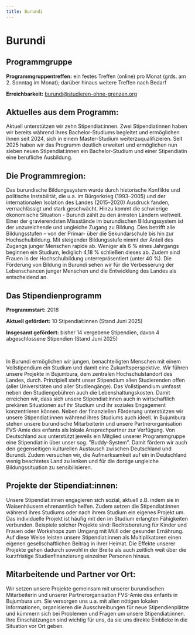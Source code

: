 ```yaml
---
title: Burundi
---
```


# Burundi

## Programmgruppe

**Programmgruppentreffen:** ein festes Treffen (online) pro Monat (grds. am 2. Sonntag im Monat); darüber hinaus weitere Treffen nach Bedarf

**Erreichbarkeit:** burundi@studieren-ohne-grenzen.org

## Aktuelles aus dem Programm:
Aktuell unterstützen wir zehn Stipendiat:innen. Zwei Stipendiatinnen haben wir bereits während ihres Bachelor-Studiums begleitet und ermöglichen ihnen seit 2024, sich in einem Master-Studium weiterzuqualifizieren. Seit 2025 haben wir das Programm deutlich erweitert und ermöglichen nun sieben neuen Stipendiat:innen ein Bachelor-Studium und einer Stipendiatin eine berufliche Ausbildung.

## Die Programmregion:
Das burundische Bildungssystem wurde durch historische Konflikte und politische Instabilität, die u.a. im Bürgerkrieg (1993–2005) und der internationalen Isolation des Landes (2015–2020) Ausdruck fanden, vernachlässigt und stark geschwächt. Hinzu kommt die schwierige ökonomische Situation - Burundi zählt zu den ärmsten Ländern weltweit.
Einer der gravierendsten Missstände im burundischen Bildungssystem ist der unzureichende und ungleiche Zugang zu Bildung. Dies betrifft alle Bildungsstufen – von der Primar- über die Sekundarschule bis hin zur Hochschulbildung. Mit steigender Bildungsstufe nimmt der Anteil des Zugangs junger Menschen rapide ab. Weniger als 6 % eines Jahrgangs beginnen ein Studium, lediglich 4,18 % schließen dieses ab. Zudem sind Frauen in der Hochschulbildung unterrepräsentiert (unter 40 %). Die Förderung von Bildung in Burundi sehen wir für die Verbesserung der Lebenschancen junger Menschen und die Entwicklung des Landes als entscheidend an.

## Das Stipendienprogramm

**Programmstart:** 2018

**Aktuell gefördert:** 10 Stipendiat:innen (Stand Juni 2025)

**Insgesamt gefördert:** bisher 14 vergebene Stipendien, davon 4 abgeschlossene Stipendien (Stand Juni 2025)

<br>

In Burundi ermöglichen wir jungen, benachteiligten Menschen mit einem Vollstipendium ein Studium und damit eine Zukunftsperspektive. Wir führen unsere Projekte in Bujumbura, dem zentralen Hochschulstandort des Landes, durch. Prinzipiell steht unser Stipendium allen Studierenden offen (aller Universitäten und aller Studiengänge). Das Vollstipendium umfasst neben den Studiengebühren auch die Lebenshaltungskosten. Damit erreichen wir, dass sich unsere Stipendiat:innen auch in wirtschaftlich prekären Situationen auf ihr Studium und ihr soziales Engagement konzentrieren können. Neben der finanziellen Förderung unterstützen wir unsere Stipendiat:innen während ihres Studiums auch ideell. In Bujumbura stehen unsere burundische Mitarbeiterin und unsere Partnerorganisation FVS-Amie des enfants als lokale Ansprechpartner zur Verfügung. Von Deutschland aus unterstützt jeweils ein Mitglied unserer Programmgruppe eine Stipendiat:in über unser sog. "Buddy-System". Damit fördern wir auch den gegenseitigen kulturellen Austausch zwischen Deutschland und Burundi. Zudem versuchen wir, die Aufmerksamkeit auf ein in Deutschland wenig beachtetes Land zu lenken und für die dortige ungleiche Bildungssituation zu sensibilisieren.

## Projekte der Stipendiat:innen:
Unsere Stipendiat:innen engagieren sich sozial, aktuell z.B. indem sie in Waisenhäusern ehrenamtlich helfen. Zudem setzen die Stipendiat:innen während ihres Studiums oder nach ihrem Studium ein eigenes Projekt um. Das individuelle Projekt ist häufig mit den im Studium erlangten Fähigkeiten verbunden. Beispiele solcher Projekte sind: Rechtsberatung für Kinder und Frauen oder Workshops zum Umgang mit Müll oder gesunder Ernährung.
Auf diese Weise leisten unsere Stipendiat:innen als Multiplikatoren einen eigenen gesellschaftlichen Beitrag in ihrer Heimat. Die Effekte unserer Projekte gehen dadurch sowohl in der Breite als auch zeitlich weit über die kurzfristige Studienfinanzierung einzelner Personen hinaus.

## Mitarbeitende und Partner vor Ort:
Wir setzen unsere Projekte gemeinsam mit unserer burundischen Mitarbeiterin und unserer Partnerorganisation FVS-Amie des enfants in Bujumbura um. Sie versorgen uns u.a. mit allen nötigen lokalen Informationen, organisieren die Ausschreibungen für neue Stipendienplätze und kümmern sich bei Problemen und Fragen um unsere Stipendiat:innen. Ihre Einschätzungen sind wichtig für uns, da sie uns direkte Einblicke in die Situation vor Ort geben.
